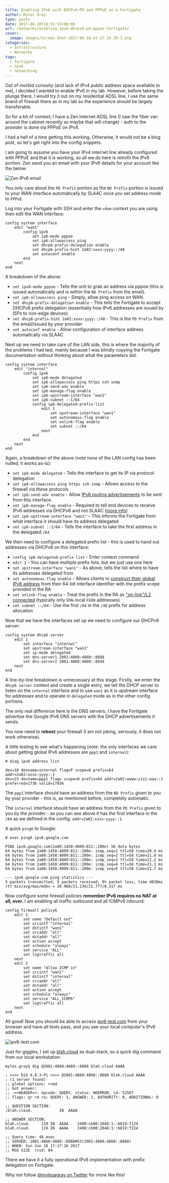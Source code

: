 ```yaml
---
title: Enabling IPv6 with DHCPv6-PD and PPPoE on a Fortigate
author: Myles Gray
type: posts
date: 2017-06-18T16:31:53+00:00
url: /networks/enabling-ipv6-dhcpv6-pd-pppoe-fortigate/
cover:
  image: images/Screen-Shot-2017-06-18-at-17.14.39-1.png
categories:
  - Infrastructure
  - Networks
tags:
  - fortigate
  - ipv6
  - networking
---
```


Out of morbid curiosity (and lack of IPv4 public address space available to me), I decided I wanted to enable IPv6 in my lab. However, before taking the plunge there, I would try it out on my residential ADSL line, I use the same brand of firewall there as in my lab so the experience should be largely transferable.

So for a bit of context; I have a Zen Internet ADSL line (I saw the fiber van around the cabinet recently so maybe that will change) - auth to the provider is done via PPPoE on IPv4.

I had a hell of a time getting this working. Otherwise, it would not be a blog post, so let's get right into the config snippets.

I am going to assume you have your IPv4 internet line already configured with PPPoE and that it is working, so all we do here is retrofit the IPv6 portion. Zen send you an email with your IPv6 details for your account like the below:

![Zen IPv6 email][1] 

You only care about the `PD Prefix` portion as the `ND Prefix` portion is issued to your WAN interface automatically by SLAAC once you set address mode to `PPPoE`.

Log into your Fortigate with SSH and enter the `vdom` context you are using then edit the WAN interface:

    config system interface
        edit "wan1"
            config ipv6
                set ip6-mode pppoe
                set ip6-allowaccess ping
                set dhcp6-prefix-delegation enable
                set dhcp6-prefix-hint 2a02:xxxx:yyyy::/48
                set autoconf enable
            end
        next
    end
    

A breakdown of the above:

  * `set ipv6-mode pppoe` - Tells the unit to grab an address via pppoe (this is issued automatically and is within the `ND Prefix` from the email).
  * `set ip6-allowaccess ping` - Simply, allow ping access on WAN.
  * `set dhcp6-prefix-delegation enable` - This tells the Fortigate to accept DHCPv6 prefix delegation (essentially how IPv6 addresses are issued by ISPs to non-edge devices).
  * `set dhcp6-prefix-hint 2a02:xxxx:yyyy::/48` - This is the `PD Prefix` from the email/issued by your provider
  * `set autoconf enable` - Allow configuration of interface address automatically via SLAAC

Next up we need to take care of the LAN side, this is where the majority of the problems I had laid, mainly because I was blindly copying the Fortigate documentation without thinking about what the parameters did.

    config system interface
        edit "internal"
            config ipv6
                set ip6-mode delegated
                set ip6-allowaccess ping https ssh snmp
                set ip6-send-adv enable
                set ip6-manage-flag enable
                set ip6-upstream-interface "wan1"
                set ip6-subnet ::1/64
                config ip6-delegated-prefix-list
                    edit 1
                        set upstream-interface "wan1"
                        set autonomous-flag enable
                        set onlink-flag enable
                        set subnet ::/64
                    next
                end
            end
        next
    end
    

Again, a breakdown of the above (note _none_ of the LAN config has been nulled, it works as-is):

  * `set ip6-mode delegated` - Tells the interface to get its IP via protocol delegation
  * `set ip6-allowaccess ping https ssh snmp` - Allows access to the firewall via these protocols
  * `set ip6-send-adv enable` - Allow [IPv6 routing advertisements][2] to be sent from this interface.
  * `set ip6-manage-flag enable` - Required to tell end devices to receive IPv6 addresses via DHCPv6 and not SLAAC ([more info][3])
  * `set ip6-upstream-interface "wan1"` - This informs the Fortigate from what interface it should have its address delegated
  * `set ip6-subnet ::1/64` - Tells the interface to take the first address in the delegated `/64`

We then need to configure a delegated prefix list - this is used to hand out addresses via DHCPv6 on this interface:

  * `config ip6-delegated-prefix-list` - Enter context command
  * `edit 1` - You can have multiple prefix lists, but we just use one here
  * `set upstream-interface "wan1"` - As above, tells the list where to have its addresses delegated from
  * `set autonomous-flag enable` - Allows clients to [construct their global IPv6 address][4] from their 64-bit interface identifier with the prefix scope provided in the RA
  * `set onlink-flag enable` - Treat the prefix in the RA as ["on-link"/L2 connected][5] (typically only link-local `FE80` addresses)
  * `set subnet ::/64` - Use the first `/64` in the `/48` prefix for address allocation

Now that we have the interfaces set up we need to configure our DHCPv6 server:

    config system dhcp6 server
        edit 1
            set interface "internal"
            set upstream-interface "wan1"
            set ip-mode delegated
            set dns-server1 2001:4860:4860::8888
            set dns-server2 2001:4860:4860::8844
        next
    end
    

A line-by-line breakdown is unnecessary at this stage. Firstly, we enter the `dhcp6 server` context and create a single entry, we tell the DHCP server to listen on the `internal` interface and to use `wan1` as it is upstream interface for addresses and to operate in `delegated` mode as in the other config portions.

The only real difference here is the DNS servers; I have the Fortigate advertise the Google IPv6 DNS servers with the DHCP advertisements it sends.

You now need to **reboot** your firewall (I am not joking, seriously, it does not work otherwise).

A little testing to see what's happening (note: the only interfaces we care about getting global IPv6 addresses are `ppp1` and `internal`):

    # diag ipv6 address list
    
    dev=18 devname=internal flag=P scope=0 prefix=64 addr=2a02:xxxx:yyyy::1
    dev=23 devname=ppp1 flag= scope=0 prefix=64 addr=2a02:wwww:zzzz:aaa::1 preferred=1736 valid=17936
    

The `ppp1` interface should have an address from the `ND Prefix` given to you by your provider - this is, as mentioned before, completely automatic.

The `internal` interface should have an address from the `PD Prefix` given to you by the provider - as you can see above it has the first interface in the `/64` as we defined in the config; `addr=2a02:xxxx:yyyy::1`.

A quick `ping6` to Google:

    # exec ping6 ipv6.google.com
    
    PING ipv6.google.com(2a00:1450:4009:811::200e) 56 data bytes
    64 bytes from 2a00:1450:4009:811::200e: icmp_seq=1 ttl=58 time=20.9 ms
    64 bytes from 2a00:1450:4009:811::200e: icmp_seq=2 ttl=58 time=21.0 ms
    64 bytes from 2a00:1450:4009:811::200e: icmp_seq=3 ttl=58 time=21.2 ms
    64 bytes from 2a00:1450:4009:811::200e: icmp_seq=4 ttl=58 time=21.1 ms
    64 bytes from 2a00:1450:4009:811::200e: icmp_seq=5 ttl=58 time=21.7 ms
    
    --- ipv6.google.com ping statistics ---
    5 packets transmitted, 5 packets received, 0% packet loss, time 4038ms
    rtt min/avg/max/mdev = 20.968/21.234/21.777/0.317 ms
    

Now configure some firewall policies **remember IPv6 requires no NAT at all, ever.** I am enabling all traffic outbound and all ICMPv6 inbound:

    config firewall policy6
        edit 1
            set name "Default out"
            set srcintf "internal"
            set dstintf "wan1"
            set srcaddr "all"
            set dstaddr "all"
            set action accept
            set schedule "always"
            set service "ALL"
            set logtraffic all
        next
        edit 2
            set name "Allow ICMP in"
            set srcintf "wan1"
            set dstintf "internal"
            set srcaddr "all"
            set dstaddr "all"
            set action accept
            set schedule "always"
            set service "ALL_ICMP6"
            set logtraffic all
        next
    end
    

All good! Now you should be able to access [ipv6-test.com][6] from your browser and have all tests pass, and you see your local computer's IPv6 address.

![ipv6-test.com][7] 

Just for giggles, I set up [blah.cloud][8] as dual-stack, so a quick dig command from our local workstation:

    myles.gray$ dig @2001:4860:4860::8888 blah.cloud AAAA
    
    ; <<>> DiG 9.8.3-P1 <<>> @2001:4860:4860::8888 blah.cloud AAAA
    ; (1 server found)
    ;; global options: +cmd
    ;; Got answer:
    ;; ->>HEADER<<- opcode: QUERY, status: NOERROR, id: 52567
    ;; flags: qr rd ra; QUERY: 1, ANSWER: 2, AUTHORITY: 0, ADDITIONAL: 0
    
    ;; QUESTION SECTION:
    ;blah.cloud.            IN  AAAA
    
    ;; ANSWER SECTION:
    blah.cloud.     119 IN  AAAA    2400:cb00:2048:1::6819:f124
    blah.cloud.     119 IN  AAAA    2400:cb00:2048:1::6819:f224
    
    ;; Query time: 48 msec
    ;; SERVER: 2001:4860:4860::8888#53(2001:4860:4860::8888)
    ;; WHEN: Sun Jun 18 17:17:16 2017
    ;; MSG SIZE  rcvd: 84
    

There we have it a fully operational IPv6 implementation with prefix delegation on Fortigate.

Why not follow [@mylesagray on Twitter][9] for more like this!

 [1]: images/Screen-Shot-2017-06-18-at-16.12.52.png
 [2]: http://www.brocade.com/content/html/en/configuration-guide/nos-601-l3guide/GUID-DCF17973-1B75-48B5-9FEE-5BFEF98AEAC0.html
 [3]: https://community.arubanetworks.com/t5/Controller-Based-WLANs/Explain-the-M-and-O-bit-in-IPv6-DHCP-server-configuration-What/ta-p/177442
 [4]: https://www.finnie.org/2012/06/10/ipv6-autoconfiguration-in-a-nutshell/
 [5]: http://blog.ipspace.net/2012/11/ipv6-router-advertisements-deep-dive.html
 [6]: http://ipv6-test.com/
 [7]: images/Screen-Shot-2017-06-18-at-17.14.39-1.png
 [8]: /
 [9]: https://twitter.com/mylesagray